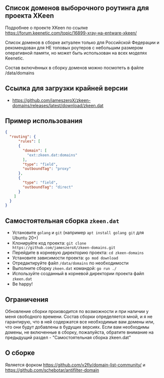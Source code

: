 ## Список доменов выборочного роутинга для проекта XKeen

Подробнее о проекте XKeen по ссылке <https://forum.keenetic.com/topic/16899-xray-на-entware-xkeen/>

Список доменов в сборке актуален только для Российской Федерации и рекомендован для НЕ топовых роутеров с небольшим размером оперативной памяти, но может быть использован на всех моделях Keenetic.

Состав включённых в сборку доменов можно посмотеть в файле /data/domains

## Ссылка для загрузки крайней версии

- <https://github.com/jameszeroX/zkeen-domains/releases/latest/download/zkeen.dat>

## Пример использования

```json
{
  "routing": {
      "rules": [
      {
        "domain": [
          "ext:zkeen.dat:domains"
        ],
        "type": "field",
        "outboundTag": "proxy"
      },
      {
        "type": "field",
        "outboundTag": "direct"
      }
    ]
  }
}
```

## Самостоятельная сборка `zkeen.dat`

- Установите `golang` и `git` (например `apt install golang git` для Ubuntu 20+)
- Клонируйте код проекта: `git clone https://github.com/jameszeroX/zkeen-domains.git`
- Перейдите в корневую директорию проекта: `cd zkeen-domains`
- Установите зависимости проекта: `go mod download`
- Отредактируйте файл `/data/domains` по необходимости
- Выполните сборку `zkeen.dat` командой: `go run ./`
- Используйте созданный в корневой директории проекта файл `zkeen.dat`
- Be happy!

## Ограничения
Обновление сборки производится по возможности и при наличии у меня свободного времени. Состав сборки определяется мной, и я не гарантирую, что в ней содержатся все необходимые вам домены или, что они будут добавлены в будущих версиях. Если вам необходимы домены, не включенные в сборку, пожалуйста, обратите внимание на предыдущий раздел - "Самостоятельная сборка zkeen.dat"

## О сборке
Является форком <https://github.com/v2fly/domain-list-community/> и <https://github.com/schebotar/antifilter-domain>
